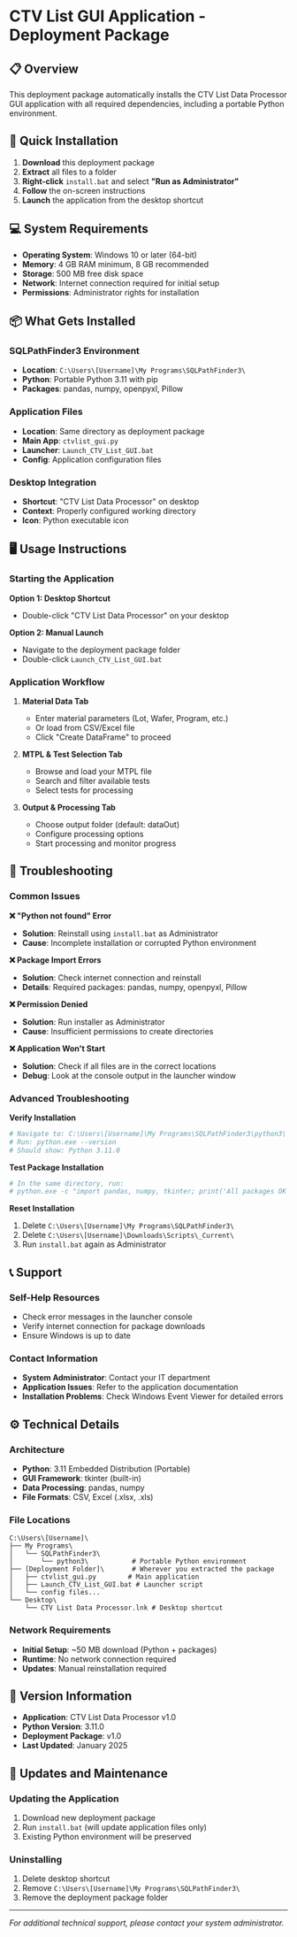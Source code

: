 # CTV List GUI Application - Deployment Package

## 📋 Overview

This deployment package automatically installs the CTV List Data Processor GUI application with all required dependencies, including a portable Python environment.

## 🚀 Quick Installation

1. **Download** this deployment package
2. **Extract** all files to a folder
3. **Right-click** `install.bat` and select **"Run as Administrator"**
4. **Follow** the on-screen instructions
5. **Launch** the application from the desktop shortcut

## 💻 System Requirements

- **Operating System**: Windows 10 or later (64-bit)
- **Memory**: 4 GB RAM minimum, 8 GB recommended
- **Storage**: 500 MB free disk space
- **Network**: Internet connection required for initial setup
- **Permissions**: Administrator rights for installation

## 📦 What Gets Installed

### SQLPathFinder3 Environment
- **Location**: `C:\Users\[Username]\My Programs\SQLPathFinder3\`
- **Python**: Portable Python 3.11 with pip
- **Packages**: pandas, numpy, openpyxl, Pillow

### Application Files
- **Location**: Same directory as deployment package
- **Main App**: `ctvlist_gui.py`
- **Launcher**: `Launch_CTV_List_GUI.bat`
- **Config**: Application configuration files

### Desktop Integration
- **Shortcut**: "CTV List Data Processor" on desktop
- **Context**: Properly configured working directory
- **Icon**: Python executable icon

## 🖥️ Usage Instructions

### Starting the Application

**Option 1: Desktop Shortcut**
- Double-click "CTV List Data Processor" on your desktop

**Option 2: Manual Launch**
- Navigate to the deployment package folder
- Double-click `Launch_CTV_List_GUI.bat`

### Application Workflow

1. **Material Data Tab**
   - Enter material parameters (Lot, Wafer, Program, etc.)
   - Or load from CSV/Excel file
   - Click "Create DataFrame" to proceed

2. **MTPL & Test Selection Tab**
   - Browse and load your MTPL file
   - Search and filter available tests
   - Select tests for processing

3. **Output & Processing Tab**
   - Choose output folder (default: dataOut)
   - Configure processing options
   - Start processing and monitor progress

## 🔧 Troubleshooting

### Common Issues

**❌ "Python not found" Error**
- **Solution**: Reinstall using `install.bat` as Administrator
- **Cause**: Incomplete installation or corrupted Python environment

**❌ Package Import Errors**
- **Solution**: Check internet connection and reinstall
- **Details**: Required packages: pandas, numpy, openpyxl, Pillow

**❌ Permission Denied**
- **Solution**: Run installer as Administrator
- **Cause**: Insufficient permissions to create directories

**❌ Application Won't Start**
- **Solution**: Check if all files are in the correct locations
- **Debug**: Look at the console output in the launcher window

### Advanced Troubleshooting

**Verify Installation**
```bash
# Navigate to: C:\Users\[Username]\My Programs\SQLPathFinder3\python3\
# Run: python.exe --version
# Should show: Python 3.11.0
```

**Test Package Installation**
```bash
# In the same directory, run:
# python.exe -c "import pandas, numpy, tkinter; print('All packages OK')"
```

**Reset Installation**
1. Delete `C:\Users\[Username]\My Programs\SQLPathFinder3\`
2. Delete `C:\Users\[Username]\Downloads\Scripts\_Current\`
3. Run `install.bat` again as Administrator

## 📞 Support

### Self-Help Resources
- Check error messages in the launcher console
- Verify internet connection for package downloads
- Ensure Windows is up to date

### Contact Information
- **System Administrator**: Contact your IT department
- **Application Issues**: Refer to the application documentation
- **Installation Problems**: Check Windows Event Viewer for detailed errors

## ⚙️ Technical Details

### Architecture
- **Python**: 3.11 Embedded Distribution (Portable)
- **GUI Framework**: tkinter (built-in)
- **Data Processing**: pandas, numpy
- **File Formats**: CSV, Excel (.xlsx, .xls)

### File Locations
```
C:\Users\[Username]\
├── My Programs\
│   └── SQLPathFinder3\
│       └── python3\           # Portable Python environment
├── [Deployment Folder]\       # Wherever you extracted the package
│   ├── ctvlist_gui.py        # Main application
│   ├── Launch_CTV_List_GUI.bat # Launcher script
│   └── config files...
└── Desktop\
    └── CTV List Data Processor.lnk # Desktop shortcut
```

### Network Requirements
- **Initial Setup**: ~50 MB download (Python + packages)
- **Runtime**: No network connection required
- **Updates**: Manual reinstallation required

## 📝 Version Information

- **Application**: CTV List Data Processor v1.0
- **Python Version**: 3.11.0
- **Deployment Package**: v1.0
- **Last Updated**: January 2025

## 🔄 Updates and Maintenance

### Updating the Application
1. Download new deployment package
2. Run `install.bat` (will update application files only)
3. Existing Python environment will be preserved

### Uninstalling
1. Delete desktop shortcut
2. Remove `C:\Users\[Username]\My Programs\SQLPathFinder3\`
3. Remove the deployment package folder

---

*For additional technical support, please contact your system administrator.*

